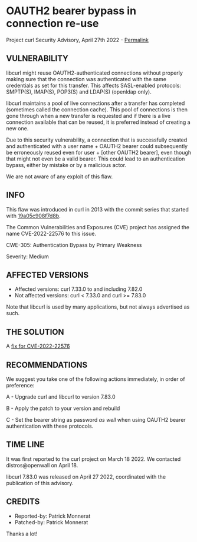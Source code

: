 OAUTH2 bearer bypass in connection re-use
=========================================

Project curl Security Advisory, April 27th 2022 -
[Permalink](/docs/CVE-2022-22576.html)

VULNERABILITY
-------------

libcurl might reuse OAUTH2-authenticated connections without properly making
sure that the connection was authenticated with the same credentials as set
for this transfer. This affects SASL-enabled protocols: SMPTP(S), IMAP(S),
POP3(S) and LDAP(S) (openldap only).

libcurl maintains a pool of live connections after a transfer has completed
(sometimes called the connection cache). This pool of connections is then gone
through when a new transfer is requested and if there is a live connection
available that can be reused, it is preferred instead of creating a new one.

Due to this security vulnerability, a connection that is successfully created
and authenticated with a user name + OAUTH2 bearer could subsequently be
erroneously reused even for user + [other OAUTH2 bearer], even though that
might not even be a valid bearer. This could lead to an authentication bypass,
either by mistake or by a malicious actor.

We are not aware of any exploit of this flaw.

INFO
----

This flaw was introduced in curl in 2013 with the commit series that started
with [19a05c908f7d8b](https://github.com/curl/curl/commit/19a05c908f7d8b).

The Common Vulnerabilities and Exposures (CVE) project has assigned the name
CVE-2022-22576 to this issue.

CWE-305: Authentication Bypass by Primary Weakness

Severity: Medium

AFFECTED VERSIONS
-----------------

- Affected versions: curl 7.33.0 to and including 7.82.0
- Not affected versions: curl < 7.33.0 and curl >= 7.83.0

Note that libcurl is used by many applications, but not always advertised as
such.

THE SOLUTION
------------

A [fix for CVE-2022-22576](https://github.com/curl/curl/commit/852aa5ad351ea53e5f)

RECOMMENDATIONS
---------------

We suggest you take one of the following actions immediately, in order of
preference:

 A - Upgrade curl and libcurl to version 7.83.0

 B - Apply the patch to your version and rebuild

 C - Set the bearer string as password *as well* when using OAUTH2 bearer
     authentication with these protocols.

TIME LINE
---------

It was first reported to the curl project on March 18 2022. We contacted
distros@openwall on April 18.

libcurl 7.83.0 was released on April 27 2022, coordinated with the
publication of this advisory.

CREDITS
-------

- Reported-by: Patrick Monnerat
- Patched-by: Patrick Monnerat

Thanks a lot!
